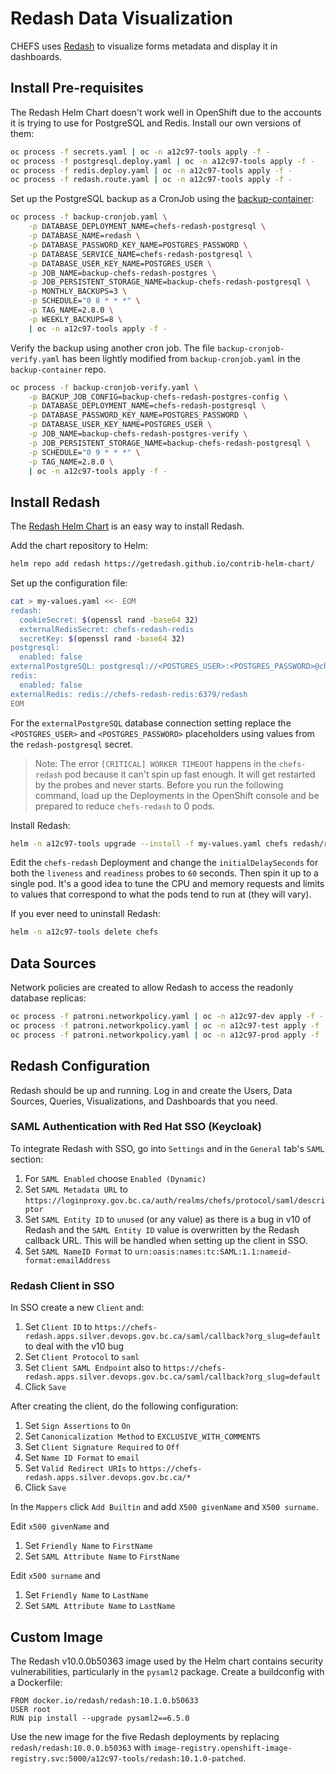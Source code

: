 # Redash Data Visualization

CHEFS uses [Redash](https://redash.io) to visualize forms metadata and display it in dashboards.

## Install Pre-requisites

The Redash Helm Chart doesn't work well in OpenShift due to the accounts it is trying to use for PostgreSQL and Redis. Install our own versions of them:

```sh
oc process -f secrets.yaml | oc -n a12c97-tools apply -f -
oc process -f postgresql.deploy.yaml | oc -n a12c97-tools apply -f -
oc process -f redis.deploy.yaml | oc -n a12c97-tools apply -f -
oc process -f redash.route.yaml | oc -n a12c97-tools apply -f -
```

Set up the PostgreSQL backup as a CronJob using the [backup-container](https://github.com/BCDevOps/backup-container):

```sh
oc process -f backup-cronjob.yaml \
    -p DATABASE_DEPLOYMENT_NAME=chefs-redash-postgresql \
    -p DATABASE_NAME=redash \
    -p DATABASE_PASSWORD_KEY_NAME=POSTGRES_PASSWORD \
    -p DATABASE_SERVICE_NAME=chefs-redash-postgresql \
    -p DATABASE_USER_KEY_NAME=POSTGRES_USER \
    -p JOB_NAME=backup-chefs-redash-postgres \
    -p JOB_PERSISTENT_STORAGE_NAME=backup-chefs-redash-postgresql \
    -p MONTHLY_BACKUPS=3 \
    -p SCHEDULE="0 8 * * *" \
    -p TAG_NAME=2.8.0 \
    -p WEEKLY_BACKUPS=8 \
    | oc -n a12c97-tools apply -f -
```

Verify the backup using another cron job. The file `backup-cronjob-verify.yaml` has been lightly modified from `backup-cronjob.yaml` in the `backup-container` repo.

```sh
oc process -f backup-cronjob-verify.yaml \
    -p BACKUP_JOB_CONFIG=backup-chefs-redash-postgres-config \
    -p DATABASE_DEPLOYMENT_NAME=chefs-redash-postgresql \
    -p DATABASE_PASSWORD_KEY_NAME=POSTGRES_PASSWORD \
    -p DATABASE_USER_KEY_NAME=POSTGRES_USER \
    -p JOB_NAME=backup-chefs-redash-postgres-verify \
    -p JOB_PERSISTENT_STORAGE_NAME=backup-chefs-redash-postgresql \
    -p SCHEDULE="0 9 * * *" \
    -p TAG_NAME=2.8.0 \
    | oc -n a12c97-tools apply -f -
```

## Install Redash

The [Redash Helm Chart](https://github.com/getredash/contrib-helm-chart) is an easy way to install Redash.

Add the chart repository to Helm:

```sh
helm repo add redash https://getredash.github.io/contrib-helm-chart/
```

Set up the configuration file:

```sh
cat > my-values.yaml <<- EOM
redash:
  cookieSecret: $(openssl rand -base64 32)
  externalRedisSecret: chefs-redash-redis
  secretKey: $(openssl rand -base64 32)
postgresql:
  enabled: false
externalPostgreSQL: postgresql://<POSTGRES_USER>:<POSTGRES_PASSWORD>@chefs-redash-postgresql:5432/redash
redis:
  enabled: false
externalRedis: redis://chefs-redash-redis:6379/redash
EOM
```

For the `externalPostgreSQL` database connection setting replace the `<POSTGRES_USER>` and `<POSTGRES_PASSWORD>` placeholders using values from the `redash-postgresql` secret.

> Note: The error `[CRITICAL] WORKER TIMEOUT` happens in the `chefs-redash` pod because it can't spin up fast enough. It will get restarted by the probes and never starts. Before you run the following command, load up the Deployments in the OpenShift console and be prepared to reduce `chefs-redash` to 0 pods.

Install Redash:

```sh
helm -n a12c97-tools upgrade --install -f my-values.yaml chefs redash/redash
```

Edit the `chefs-redash` Deployment and change the `initialDelaySeconds` for both the `liveness` and `readiness` probes to `60` seconds. Then spin it up to a single pod. It's a good idea to tune the CPU and memory requests and limits to values that correspond to what the pods tend to run at (they will vary).

If you ever need to uninstall Redash:

```sh
helm -n a12c97-tools delete chefs
```

## Data Sources

Network policies are created to allow Redash to access the readonly database replicas:

```sh
oc process -f patroni.networkpolicy.yaml | oc -n a12c97-dev apply -f -
oc process -f patroni.networkpolicy.yaml | oc -n a12c97-test apply -f -
oc process -f patroni.networkpolicy.yaml | oc -n a12c97-prod apply -f -
```

## Redash Configuration

Redash should be up and running. Log in and create the Users, Data Sources, Queries, Visualizations, and Dashboards that you need.

### SAML Authentication with Red Hat SSO (Keycloak)

To integrate Redash with SSO, go into `Settings` and in the `General` tab's `SAML` section:

1. For `SAML Enabled` choose `Enabled (Dynamic)`
1. Set `SAML Metadata URL` to `https://loginproxy.gov.bc.ca/auth/realms/chefs/protocol/saml/descriptor`
1. Set `SAML Entity ID` to `unused` (or any value) as there is a bug in v10 of Redash and the `SAML Entity ID` value is overwritten by the Redash callback URL. This will be handled when setting up the client in SSO.
1. Set `SAML NameID Format` to `urn:oasis:names:tc:SAML:1.1:nameid-format:emailAddress`

### Redash Client in SSO

In SSO create a new `Client` and:

1. Set `Client ID` to `https://chefs-redash.apps.silver.devops.gov.bc.ca/saml/callback?org_slug=default` to deal with the v10 bug
1. Set `Client Protocol` to `saml`
1. Set `Client SAML Endpoint` also to `https://chefs-redash.apps.silver.devops.gov.bc.ca/saml/callback?org_slug=default`
1. Click `Save`

After creating the client, do the following configuration:

1. Set `Sign Assertions` to `On`
1. Set `Canonicalization Method` to `EXCLUSIVE_WITH_COMMENTS`
1. Set `Client Signature Required` to `Off`
1. Set `Name ID Format` to `email`
1. Set `Valid Redirect URIs` to `https://chefs-redash.apps.silver.devops.gov.bc.ca/*`
1. Click `Save`

In the `Mappers` click `Add Builtin` and add `X500 givenName` and `X500 surname`.

Edit `x500 givenName` and

1. Set `Friendly Name` to `FirstName`
1. Set `SAML Attribute Name` to `FirstName`

Edit `x500 surname` and

1. Set `Friendly Name` to `LastName`
1. Set `SAML Attribute Name` to `LastName`

## Custom Image

The Redash v10.0.0b50363 image used by the Helm chart contains security vulnerabilities, particularly in the `pysaml2` package. Create a buildconfig with a Dockerfile:

```
FROM docker.io/redash/redash:10.1.0.b50633
USER root
RUN pip install --upgrade pysaml2==6.5.0
```

Use the new image for the five Redash deployments by replacing `redash/redash:10.0.0.b50363` with `image-registry.openshift-image-registry.svc:5000/a12c97-tools/redash:10.1.0-patched`.
